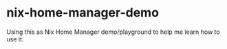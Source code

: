 # nix-home-manager-demo

Using this as Nix Home Manager demo/playground to help me learn how to use it.
